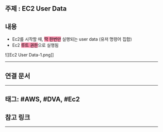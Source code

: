 

## 주제 :  EC2 User Data



## 내용 

- Ec2를 시작할 때,  <mark style="background: #FF5582A6;">딱 한번만</mark> 실행되는 user data (유저 명령어 집합)
- Ec2 <mark style="background: #FF5582A6;">루트 권한</mark>으로 실행됨


![[Ec2 User Data-1.png]]



----


## 연결 문서







---

## 태그: #AWS, #DVA, #Ec2







## 참고 링크




---
